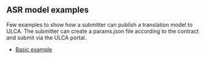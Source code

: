 ## ASR model examples
Few examples to show how a submitter can publish a translation model to ULCA. The submitter can create a params.json file according to the contract and submit via the ULCA portal.

* [Basic example](./basic)
